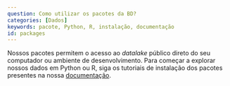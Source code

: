 ```yaml
---
question: Como utilizar os pacotes da BD?
categories: [Dados]
keywords: pacote, Python, R, instalação, documentação
id: packages
---
```


Nossos pacotes permitem o acesso ao *datalake* público direto do seu computador ou ambiente de desenvolvimento. Para começar a explorar nossos dados em Python ou R, siga os tutoriais de instalação dos pacotes presentes na nossa [documentação](https://basedosdados.org/docs/access_data_packages/).
